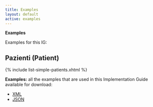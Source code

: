 ```yaml
---
title: Examples
layout: default
active: examples
---
```


**Examples**

Examples for this IG:

## Pazienti (Patient)
{% include list-simple-patients.xhtml %}

 <!-- 
## Consenso (Consent)
{% include list-simple-consents.xhtml %}
    -->


<!-- `todo: generate an example list from preprocessor` -->


**Examples:** all the examples that are used in this Implementation Guide available for download:

- [XML](examples.xml.zip)
- [JSON](examples.json.zip)
<!-- - [TTl](examples.ttl.zip) -->
